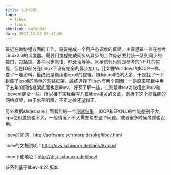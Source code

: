 ```yaml
---
title: libev序
tags:
  - libev
  - linux
abbrlink: 6af6004f
date: 2017-11-02 00:47:06
---
```


最近在做协程方面的工作，需要完成一个用户态调度的框架，主要逻辑一直在参考Linux2.6的调度器。需要用协程完成同步转异步的工作势必要封装一系列同步的接口，包括锁、各种同步原语、IO处理等等。同步的代码则是参考的NPTL的实现，但是IO部分在Linux下没有完全的异步接口，比如像Windows的IOCP一样。查了一堆资料，最终还是继续走epoll的逻辑。裸用epoll怕坑太多，于是找了一下封装了epoll的简单的网络框架。最终选择了libev有两个原因：一是原来项目中用了五年的网络框架底层也是libev，好歹了解一些，二则是libev功能相比libuv和libevent[更全一些](http://blog.csdn.net/lijinqi1987/article/details/71214974)。所以接下来我会写几篇libev相关的文章，剖析下这个高性能的网络框架，由于水平所限，不正之处还望指正。

另外根据slideshare上面看到的一个[测试结果](https://www.slideshare.net/sm9kr/iocp-vs-epoll-perfor)，IOCP和EPOLL的性能差别不大，cpu使用差别也不大，一般情况下不太需要考虑这个问题。或者很多时候考虑也没用。

libev的官网：http://software.schmorp.de/pkg/libev.html

libev的文档说明：http://cvs.schmorp.de/libev/ev.pod

libev下载地址：http://dist.schmorp.de/libev/

该系列基于libev-4.24版本

